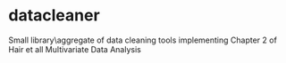 # datacleaner
Small library\aggregate of data cleaning tools implementing Chapter 2 of Hair et all Multivariate Data Analysis
